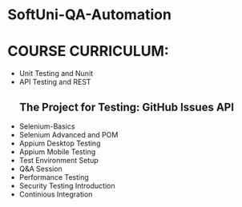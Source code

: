 # SoftUni-QA-Automation

# COURSE CURRICULUM:

 - Unit Testing and Nunit
 - API Testing and REST
   ##	The Project for Testing: GitHub Issues API
 - Selenium-Basics
 - Selenium Advanced and POM
 - Appium Desktop Testing
 - Appium Mobile Testing
 - Test Environment Setup
 - Q&A Session
 - Performance Testing
 - Security Testing Introduction
 - Continious Integration
